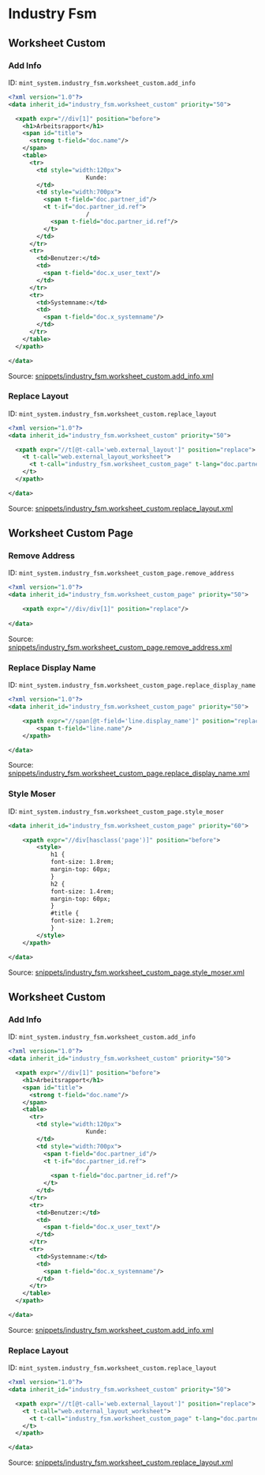 # Industry Fsm
## Worksheet Custom  
### Add Info  
ID: `mint_system.industry_fsm.worksheet_custom.add_info`  
```xml
<?xml version="1.0"?>
<data inherit_id="industry_fsm.worksheet_custom" priority="50">

  <xpath expr="//div[1]" position="before">
    <h1>Arbeitsrapport</h1>
    <span id="title">
      <strong t-field="doc.name"/>
    </span>
    <table>
      <tr>
        <td style="width:120px">
                      Kunde:
        </td>
        <td style="width:700px">
          <span t-field="doc.partner_id"/>
          <t t-if="doc.partner_id.ref">
                      /
            <span t-field="doc.partner_id.ref"/>
          </t>
        </td>
      </tr>
      <tr>
        <td>Benutzer:</td>
        <td>
          <span t-field="doc.x_user_text"/>
        </td>
      </tr>
      <tr>
        <td>Systemname:</td>
        <td>
          <span t-field="doc.x_systemname"/>
        </td>
      </tr>
    </table>
  </xpath>

</data>
```
Source: [snippets/industry_fsm.worksheet_custom.add_info.xml](https://github.com/Mint-System/Odoo-Build/tree/14.0/snippets/industry_fsm.worksheet_custom.add_info.xml)

### Replace Layout  
ID: `mint_system.industry_fsm.worksheet_custom.replace_layout`  
```xml
<?xml version="1.0"?>
<data inherit_id="industry_fsm.worksheet_custom" priority="50">

  <xpath expr="//t[@t-call='web.external_layout']" position="replace">
    <t t-call="web.external_layout_worksheet">
      <t t-call="industry_fsm.worksheet_custom_page" t-lang="doc.partner_id.lang"/>
    </t>
  </xpath>

</data>
```
Source: [snippets/industry_fsm.worksheet_custom.replace_layout.xml](https://github.com/Mint-System/Odoo-Build/tree/14.0/snippets/industry_fsm.worksheet_custom.replace_layout.xml)

## Worksheet Custom Page  
### Remove Address  
ID: `mint_system.industry_fsm.worksheet_custom_page.remove_address`  
```xml
<?xml version="1.0"?>
<data inherit_id="industry_fsm.worksheet_custom_page" priority="50">

    <xpath expr="//div/div[1]" position="replace"/>
   
</data>
```
Source: [snippets/industry_fsm.worksheet_custom_page.remove_address.xml](https://github.com/Mint-System/Odoo-Build/tree/14.0/snippets/industry_fsm.worksheet_custom_page.remove_address.xml)

### Replace Display Name  
ID: `mint_system.industry_fsm.worksheet_custom_page.replace_display_name`  
```xml
<?xml version="1.0"?>
<data inherit_id="industry_fsm.worksheet_custom_page" priority="50">

    <xpath expr="//span[@t-field='line.display_name']" position="replace">
        <span t-field="line.name"/>
    </xpath>

</data>
```
Source: [snippets/industry_fsm.worksheet_custom_page.replace_display_name.xml](https://github.com/Mint-System/Odoo-Build/tree/14.0/snippets/industry_fsm.worksheet_custom_page.replace_display_name.xml)

### Style Moser  
ID: `mint_system.industry_fsm.worksheet_custom_page.style_moser`  
```xml
<data inherit_id="industry_fsm.worksheet_custom_page" priority="60">

	<xpath expr="//div[hasclass('page')]" position="before">
		<style>
		  	h1 {
        	font-size: 1.8rem;
        	margin-top: 60px;
            }
			h2 {
        	font-size: 1.4rem;
        	margin-top: 60px;
            }   
      		#title {
         	font-size: 1.2rem;
      		}
		</style>
	</xpath>

</data>
```
Source: [snippets/industry_fsm.worksheet_custom_page.style_moser.xml](https://github.com/Mint-System/Odoo-Build/tree/14.0/snippets/industry_fsm.worksheet_custom_page.style_moser.xml)

## Worksheet Custom  
### Add Info  
ID: `mint_system.industry_fsm.worksheet_custom.add_info`  
```xml
<?xml version="1.0"?>
<data inherit_id="industry_fsm.worksheet_custom" priority="50">

  <xpath expr="//div[1]" position="before">
    <h1>Arbeitsrapport</h1>
    <span id="title">
      <strong t-field="doc.name"/>
    </span>
    <table>
      <tr>
        <td style="width:120px">
                      Kunde:
        </td>
        <td style="width:700px">
          <span t-field="doc.partner_id"/>
          <t t-if="doc.partner_id.ref">
                      /
            <span t-field="doc.partner_id.ref"/>
          </t>
        </td>
      </tr>
      <tr>
        <td>Benutzer:</td>
        <td>
          <span t-field="doc.x_user_text"/>
        </td>
      </tr>
      <tr>
        <td>Systemname:</td>
        <td>
          <span t-field="doc.x_systemname"/>
        </td>
      </tr>
    </table>
  </xpath>

</data>
```
Source: [snippets/industry_fsm.worksheet_custom.add_info.xml](https://github.com/Mint-System/Odoo-Build/tree/14.0/snippets/industry_fsm.worksheet_custom.add_info.xml)

### Replace Layout  
ID: `mint_system.industry_fsm.worksheet_custom.replace_layout`  
```xml
<?xml version="1.0"?>
<data inherit_id="industry_fsm.worksheet_custom" priority="50">

  <xpath expr="//t[@t-call='web.external_layout']" position="replace">
    <t t-call="web.external_layout_worksheet">
      <t t-call="industry_fsm.worksheet_custom_page" t-lang="doc.partner_id.lang"/>
    </t>
  </xpath>

</data>
```
Source: [snippets/industry_fsm.worksheet_custom.replace_layout.xml](https://github.com/Mint-System/Odoo-Build/tree/14.0/snippets/industry_fsm.worksheet_custom.replace_layout.xml)

